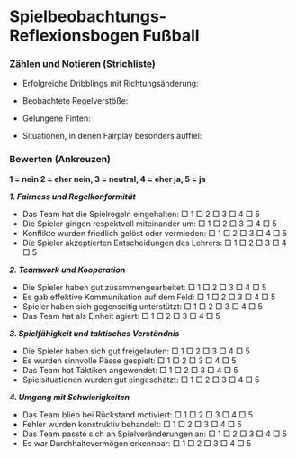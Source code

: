 # Spielbeobachtungs-Reflexionsbogen Fußball

### Zählen und Notieren (Strichliste)

- Erfolgreiche Dribblings mit Richtungsänderung: 

- Beobachtete Regelverstöße:

- Gelungene Finten: 

- Situationen, in denen Fairplay besonders auffiel: 
### Bewerten (Ankreuzen) 

**1 = nein 2 = eher nein, 3 = neutral, 4 = eher ja, 5 = ja**

***1. Fairness und Regelkonformität***
- Das Team hat die Spielregeln eingehalten:             □ 1  □ 2  □ 3  □ 4  □ 5
- Die Spieler gingen respektvoll miteinander um:        □ 1  □ 2  □ 3  □ 4  □ 5
- Konflikte wurden friedlich gelöst oder vermieden:     □ 1  □ 2  □ 3  □ 4  □ 5
- Die Spieler akzeptierten Entscheidungen des Lehrers:  □ 1  □ 2  □ 3  □ 4  □ 5

***2. Teamwork und Kooperation***
- Die Spieler haben gut zusammengearbeitet:             □ 1  □ 2  □ 3  □ 4  □ 5
- Es gab effektive Kommunikation auf dem Feld:          □ 1  □ 2  □ 3  □ 4  □ 5
- Spieler haben sich gegenseitig unterstützt:           □ 1  □ 2  □ 3  □ 4  □ 5
- Das Team hat als Einheit agiert:                      □ 1  □ 2  □ 3  □ 4  □ 5

***3. Spielfähigkeit und taktisches Verständnis***
- Die Spieler haben sich gut freigelaufen:              □ 1  □ 2  □ 3  □ 4  □ 5
- Es wurden sinnvolle Pässe gespielt:                   □ 1  □ 2  □ 3  □ 4  □ 5
- Das Team hat Taktiken angewendet:          □ 1  □ 2  □ 3  □ 4  □ 5
- Spielsituationen wurden gut eingeschätzt:             □ 1  □ 2  □ 3  □ 4  □ 5

***4. Umgang mit Schwierigkeiten***
- Das Team blieb bei Rückstand motiviert:               □ 1  □ 2  □ 3  □ 4  □ 5
- Fehler wurden konstruktiv behandelt:                  □ 1  □ 2  □ 3  □ 4  □ 5
- Das Team passte sich an Spielveränderungen an:        □ 1  □ 2  □ 3  □ 4  □ 5
- Es war Durchhaltevermögen erkennbar:                  □ 1  □ 2  □ 3  □ 4  □ 5